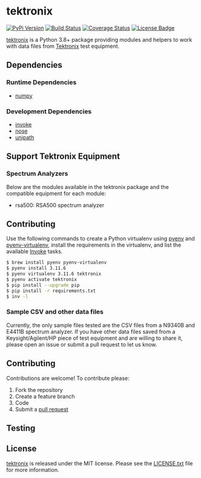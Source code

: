 # tektronix

[![PyPi Version][pypi ver image]][pypi ver link]
[![Build Status][travis image]][travis link]
[![Coverage Status][coveralls image]][coveralls link]
[![License Badge][license image]][LICENSE.txt]

[tektronix][] is a Python 3.8+ package providing modules and helpers to work
with data files from [Tektronix][tek] test equipment.

## Dependencies

### Runtime Dependencies

- [numpy][]

### Development Dependencies

- [invoke][]
- [nose][]
- [unipath][]

## Support Tektronix Equipment

### Spectrum Analyzers

Below are the modules available in the tektronix package and the
compatible equipment for each module:

- rsa500: RSA500 spectrum analyzer

## Contributing

Use the following commands to create a Python virtualenv using [pyenv][] and
[pyenv-virtualenv][], install the requirements in the virtualenv, and list the
available [Invoke][] tasks.

```bash
$ brew install pyenv pyenv-virtualenv
$ pyenv install 3.11.6
$ pyenv virtualenv 3.11.6 tektronix
$ pyenv activate tektronix
$ pip install --upgrade pip
$ pip install -r requirements.txt
$ inv -l
```

### Sample CSV and other data files

Currently, the only sample files tested are the CSV files from a N9340B
and E4411B spectrum analyzer. If you have other data files saved from a
Keysight/Agilent/HP piece of test equipment and are willing to share it,
please open an issue or submit a pull request to let us know.

## Contributing

Contributions are welcome! To contribute please:

1. Fork the repository
2. Create a feature branch
3. Code
4. Submit a [pull request][]

## Testing

## License

[tektronix] is released under the MIT license. Please see the [LICENSE.txt] file
for more information.

[tek]: https://www.tek.com/
[tektronix]: https://github.com/questrail/tektronix
[coveralls image]: http://img.shields.io/coveralls/questrail/tektronix/master.svg
[coveralls link]: https://coveralls.io/r/questrail/tektronix
[github flow]: http://scottchacon.com/2011/08/31/github-flow.html
[invoke]: http://www.pyinvoke.org
[LICENSE.txt]: https://github.com/questrail/tektronix/blob/develop/LICENSE.txt
[license image]: http://img.shields.io/pypi/l/tektronix.svg
[nose]: http://nose.readthedocs.io/en/latest/
[numpy]: http://www.numpy.org
[pull request]: https://help.github.com/articles/using-pull-requests
[pyenv]: https://github.com/pyenv/pyenv
[pyenv-virtualenv]: https://github.com/pyenv/pyenv-virtualenv
[pypi ver image]: http://img.shields.io/pypi/v/tektronix.svg
[pypi ver link]: https://pypi.python.org/pypi/tektronix
[python standard library]: https://docs.python.org/2/library/
[scott chacon]: http://scottchacon.com/about.html
[siganalysis]: https://github.com/questrail/siganalysis
[travis image]: http://img.shields.io/travis/questrail/tektronix/master.svg
[travis link]: https://travis-ci.org/questrail/tektronix
[unipath]: https://github.com/mikeorr/Unipath
